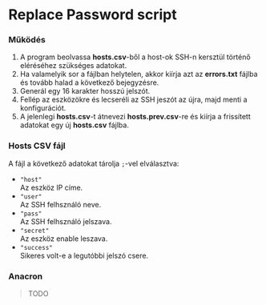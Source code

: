# **Replace Password** script

### Működés
1. A program beolvassa **hosts.csv**-ből a host-ok SSH-n kersztül történő eléréséhez szükséges adatokat.
2. Ha valamelyik sor a fájlban helytelen, akkor kiírja azt az **errors.txt** fájlba és tovább halad a következő bejegyzésre.
3. Generál egy 16 karakter hosszú jelszót.
4. Fellép az eszközökre és lecseréli az SSH jeszót az újra, majd menti a konfigurációt.
5. A jelenlegi **hosts.csv**-t átnevezi **hosts.prev.csv**-re és kiírja a frissített adatokat egy új **hosts.csv** fájlba.

### Hosts CSV fájl

A fájl a következő adatokat tárolja `;`-vel elválasztva:
- `"host"`\
Az eszköz IP címe.
- `"user"`\
Az SSH felhsználó neve.
- `"pass"`\
Az SSH felhsználó jelszava.
- `"secret"`\
Az eszköz enable leszava.
- `"success"`\
Sikeres volt-e a legutóbbi jelszó csere.

### Anacron

> TODO
